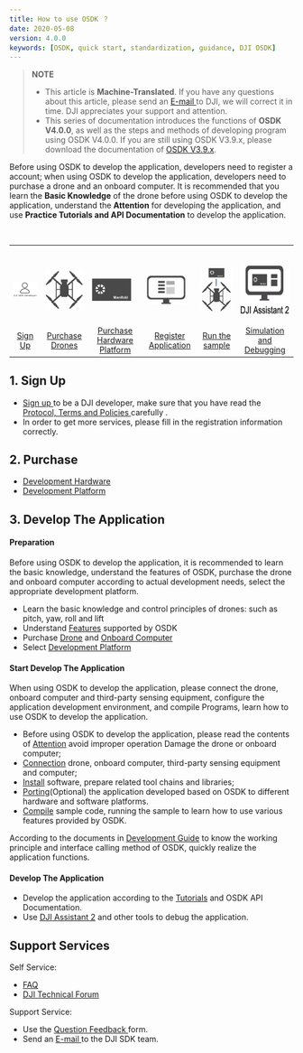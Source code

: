 ```yaml
---
title: How to use OSDK ？
date: 2020-05-08
version: 4.0.0
keywords: [OSDK, quick start, standardization, guidance, DJI OSDK]
---
```

> **NOTE** 
> * This article is **Machine-Translated**. If you have any questions about this article, please send an <a href="mailto:dev@dji.com">E-mail </a>to DJI, we will correct it in time. DJI appreciates your support and attention.
> * This series of documentation introduces the functions of **OSDK V4.0.0**, as well as the steps and methods of developing program using OSDK V4.0.0. If you are still using OSDK V3.9.x, please download the documentation of [OSDK V3.9.x](https://terra-1-g.djicdn.com/71a7d383e71a4fb8887a310eb746b47f/osdk/OSDK-3.9.0.zip).

Before using OSDK to develop the application, developers need to register a account; when using OSDK to develop the application, developers need to purchase a drone and an onboard computer. It is recommended that you learn the **Basic Knowledge** of the drone before using OSDK to develop the application, understand the **Attention** for developing the application, and use **Practice Tutorials and API Documentation** to develop the application.

<div>
<table>
<tbody>
  <tr>
   <td style="border-right: none; border-left: none;"> <div> <p> <span>
      <img src="../images/how-to-use/1.png" width="90" style="vertical-align: middle" alt/> </span> </p> </div> </td> </td>
       <td style="border-right: none; border-left: none;"> <div> <p> <span>
      <img src="../images/how-to-use/2.png" width="70" style="vertical-align: middle" alt/> </span> </p> </div> </td> </td>
        <td style="border-right: none; border-left: none;"> <div> <p> <span>
      <img src="../images/how-to-use/3.png" width="70" style="vertical-align: middle" alt/> </span> </p> </div> </td> </td>
         <td style="border-right: none; border-left: none;"> <div> <p> <span>
      <img src="../images/how-to-use/4.png" width="70" style="vertical-align: middle" alt/> </span> </p> </div> </td> </td>
         <td style="border-right: none; border-left: none;"> <div> <p> <span>
      <img src="../images/how-to-use/5.png" width="70" style="vertical-align: middle" alt/> </span> </p> </div> </td> </td>
         <td style="border-right: none; border-left: none;"> <div> <p> <span>
      <img src="../images/how-to-use/6.png" height="90" width="90" style="vertical-align: middle" alt/> </span> </p> </div> </td> </td>
  </tr>
  <tr>
   <td style="text-align: center"> <a href="https://account.dji.com/register?appId=dji_sdk&backUrl=https%3A%2F%2Fdeveloper.dji.com%2Fuser&locale=en_US" target="_ blank"> Sign Up</a> </td>
   <td style="text-align: center"> <a href="https://www.dji.com/cn/products/compare-m200-series?site=brandsite&from=nav" target="_blank">Purchase Drones </a> </td>
   <td style="text-align: center"> <a href="../purchaseguide/hardware.html"> Purchase Hardware Platform </a> </td>
   <td style="text-align: center"> <a href="https://developer.dji.com/user/apps/#allhtml">Register Application</a> </td>
   <td style="text-align: center"> <a href="../quickstart/run-the-sample.html"> Run the sample </a> </td>
   <td style="text-align: center"> <a href="https://www.dji.com/downloads/softwares/assistant-dji-2-for-matrice"> Simulation and Debugging </a> </td>
  </tr>
</tbody>
</table>
</div>


## 1. Sign Up

* <a href="https://account.dji.com/register?appId=dji_sdk&backUrl=https%3A%2F%2Fdeveloper.dji.com%2Fuser&locale=en_US" target="_blank"> Sign up </a> to be a DJI developer, make sure that you have read the <a href="https://developer.dji.com/cn/policies/privacy/"> Protocol, Terms and Policies </a> carefully .
* In order to get more services, please fill in the registration information correctly.

## 2. Purchase

* [Development Hardware](../purchaseguide/hardware.html)
* [Development Platform](../purchaseguide/development-platform.html)

## 3. Develop The Application
#### Preparation
Before using OSDK to develop the application, it is recommended to learn the basic knowledge, understand the features of OSDK, purchase the drone and onboard computer according to actual development needs, select the appropriate development platform.

* Learn the basic knowledge and control principles of drones: such as pitch, yaw, roll and lift
* Understand [Features](./feature-list.html) supported by OSDK
* Purchase [Drone](../purchaseguide/hardware.html) and [Onboard Computer](../purchaseguide/hardware.html)
* Select [Development Platform](../purchaseguide/development-platform.html)

#### Start Develop The Application
When using OSDK to develop the application, please connect the drone, onboard computer and third-party sensing equipment, configure the application development environment, and compile Programs, learn how to use OSDK to develop the application.

* Before using OSDK to develop the application, please read the contents of [Attention](../quickstart/attention.html) avoid improper operation Damage the drone or onboard computer;
* [Connection](../quickstart/device-connection.html) drone, onboard computer, third-party sensing equipment and computer;
* [Install](../quickstart/development-environment.html) software, prepare related tool chains and libraries;
* [Porting](../quickstart/porting.html)(Optional) the application developed based on OSDK to different hardware and software platforms.
* [Compile](../quickstart/run-the-sample.html) sample code, running the sample to learn how to use various features provided by OSDK.

According to the documents in [Development Guide](../quickstart/integrateOSDK.html) to know the working principle and interface calling method of OSDK, quickly realize the application functions.

#### Develop The Application

* Develop the application according to the [Tutorials](../tutorial/basic-control.html) and OSDK API Documentation.
* Use [DJI Assistant 2](https://www.dji.com/cn/downloads) and other tools to debug the application.


## Support Services
Self Service:
* <a href="https://developer.dji.com/payload-sdk/documentation/faq/index.html"> FAQ </a>
* <a href="https://forum.dji.com/forum-139-1.html?from=developer"> DJI Technical Forum </a>

Support Service:
* Use the <a href="https://formcrafts.com/a/dji-developer-feedback-en"> Question Feedback </a> form.
* Send an <a href="mailto:dev@dji.com"> E-mail </a> to the DJI SDK team.
